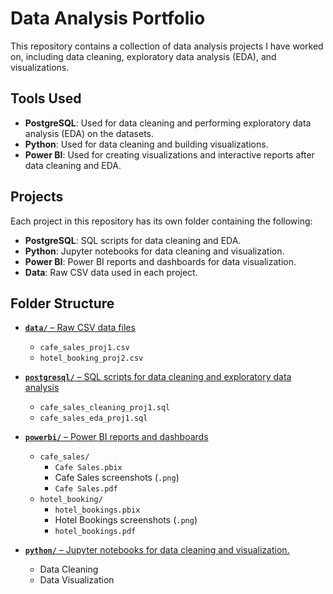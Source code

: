 # Data Analysis Portfolio

This repository contains a collection of data analysis projects I have worked on, including data cleaning, exploratory data analysis (EDA), and visualizations.

## Tools Used
- **PostgreSQL**: Used for data cleaning and performing exploratory data analysis (EDA) on the datasets.
- **Python**: Used for data cleaning and building visualizations.
- **Power BI**: Used for creating visualizations and interactive reports after data cleaning and EDA.


## Projects
Each project in this repository has its own folder containing the following:
- **PostgreSQL**: SQL scripts for data cleaning and EDA.
- **Python**: Jupyter notebooks for data cleaning and visualization.
- **Power BI**: Power BI reports and dashboards for data visualization.
- **Data**: Raw CSV data used in each project.

## Folder Structure

- [**`data/`** – Raw CSV data files](https://github.com/FeaInGithub/data-analysis/tree/main/data)  
  - `cafe_sales_proj1.csv`  
  - `hotel_booking_proj2.csv`

- [**`postgresql/`** – SQL scripts for data cleaning and exploratory data analysis](https://github.com/FeaInGithub/data-analysis/tree/main/postgresql)  
  - `cafe_sales_cleaning_proj1.sql`  
  - `cafe_sales_eda_proj1.sql`

- [**`powerbi/`** – Power BI reports and dashboards](https://github.com/FeaInGithub/data-analysis/tree/main/powerbi)  
  - `cafe_sales/`  
    - `Cafe Sales.pbix`  
    - Cafe Sales screenshots (`.png`)  
    - `Cafe Sales.pdf`  
  - `hotel_booking/`  
    - `hotel_bookings.pbix`  
    - Hotel Bookings screenshots (`.png`)  
    - `hotel_bookings.pdf`
- [**`python/`** – Jupyter notebooks for data cleaning and visualization.](https://github.com/FeaInGithub/data-analysis/tree/main/python)  
  - Data Cleaning
  - Data Visualization

